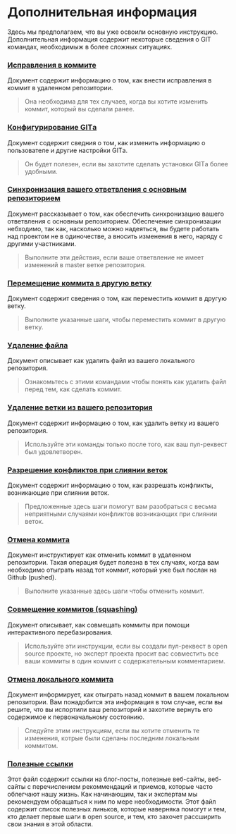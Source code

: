 # Дополнительная информация

Здесь мы предполагаем, что вы уже освоили основную инструкцию. Дополнительная информация содержит некоторые сведения о GIT командах, необходимыж в более сложных ситуациях.

### [Исправления в коммите](amending-a-commit.md)
Документ содержит информацию о том, как внести исправления в коммит в удаленном репозитории. 
> Она необходима для тех случаев, когда вы хотите изменить коммит, который вы сделали ранее. 

### [Конфигурирование GITа](configuring-git.md)
Документ содержит сведния о том, как изменить информацию о пользователе и другие настройки GITа.
> Он будет полезен, если вы захотите сделать установки GITа более удобными.

### [Синхронизация вашего ответвления с основным репозиторием](keeping-your-fork-synced-with-this-repository.md)
Документ рассказывает о том, как обеспечить синхронизацию вашего ответвления с основным репозиторием. Обеспечение синхронизации небходимо, так как, насколько можно надеяться, вы будете работать над проектом не в одиночестве, а вносить изменения в него, наряду с другими участниками. 
> Выполните эти действия, если ваше ответвление не имеет изменений в master ветке репозитория. 

### [Перемещение коммита в другую ветку](moving-a-commit-to-a-different-branch.md)
Документ содержит сведения о том, как переместить коммит в другую ветку. 
> Выполните указанные шаги, чтобы переместить коммит в другую ветку.

### [Удаление файла](removing-a-file.md)
Документ описывает как удалить файл из вашего локального репозитория.
> Ознакомьтесь с этими командами чтобы понять как удалить файл перед тем, как сделать коммит.

### [Удаление ветки из вашего репозитория](removing-branch-from-your-repository.md)
Документ содержит информацию о том, как удалить ветку из вашего репозитория.
> Используйте эти команды только после того, как ваш пул-реквест был удовлетворен.

### [Разрешение конфликтов при слиянии веток](resolving-merge-conflicts.md)
Документ содержит информацию о том, как разрешать конфликты, возникающие при слиянии веток. 
> Предложенные здесь шаги помогут вам разобраться с весьма неприятными случаями конфликтов возникающих при слиянии веток.

### [Отмена коммита](reverting-a-commit.md)
Документ инструктирует как отменить коммит в удаленном репозитории. Такая операция будет полезна в тех случаях, когда вам необходимо отыграть назад тот коммит, который уже был послан на Github (pushed).
> Выполните указанные здесь шаги чтобы отменить коммит.

### [Совмещение коммитов (squashing)](squashing-commits.md)
Документ описывает, как совмещать коммиты при помощи интерактивного перебазирования.
> Используйте эти инструкции, если вы создали пул-реквест в open source проекте, но эксперт проекта просит вас совместить все ваши коммиты в один коммит с содержательным комментарием.  

### [Отмена локального коммита](undoing-a-commit.md)
Документ информирует, как отыграть назад коммит в вашем локальном репозитории. Вам понадобится эта информация в том случае, если вы решите, что вы испортили ваш репозиторий и захотите вернуть его содержимое к первоначальному состоянию.  
> Следуйте этим инструкциям, если вы хотите отменить те изменения, котрые были сделаны последним локальным коммитом. 

### [Полезные ссылки](Useful-links-for-further-learning.md)
Этот файл содержит ссылки на блог-посты, полезные веб-сайты, веб-сайты с перечислением рекоммендаций и приемов, которые часто облегчают нашу жизнь. Как начинающим, так и экспертам мы рекомендуем обращаться к ним по мере необходимости. Этот файл содержит список полезных линьков, которые наверняка помогут и тем, кто делает первые шаги в open source, и тем, кто захочет рассширить свои знания в этой области. 